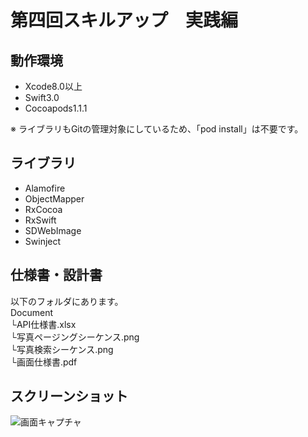 # 第四回スキルアップ　実践編

## 動作環境
* Xcode8.0以上
* Swift3.0
* Cocoapods1.1.1

※ ライブラリもGitの管理対象にしているため、「pod install」は不要です。

## ライブラリ
* Alamofire
* ObjectMapper
* RxCocoa
* RxSwift
* SDWebImage
* Swinject

## 仕様書・設計書
以下のフォルダにあります。 <br>
Document <br>
 └API仕様書.xlsx <br>
 └写真ページングシーケンス.png <br>
 └写真検索シーケンス.png <br>
 └画面仕様書.pdf <br>
 
## スクリーンショット
![画面キャプチャ](https://github.com/EnoMt/SkillUpTest-4rd/blob/master/ScreenShot/%E5%86%99%E7%9C%9F%E4%B8%80%E8%A6%A7.png "")
